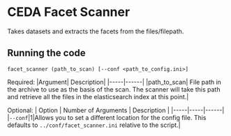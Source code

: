 # CEDA Facet Scanner

Takes datasets and extracts the facets from the files/filepath.


## Running the code

`facet_scanner (path_to_scan) [--conf <path_to_config.ini>]`

Required:
|Argument| Description|
|-----|------|
|path_to_scan| File path in the archive to use as the basis of the scan. The scanner will take this path
                and retrieve all the files in the elasticsearch index at this point.|



Optional:
| Option | Number of Arguments | Description |
|-----|-----|------|
|`--conf`|1|Allows you to set a different location for the config file.
    This defaults to `../conf/facet_scanner.ini` relative to the script.|
